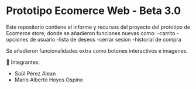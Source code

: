 # Prototipo Ecomerce Web - Beta 3.0

Este repositorio contiene el informe y recursos del proyecto del prototipo de Ecomerce store, donde se añadieron funciones nuevas como:
-carrito
-opciones de usuario
-lista de deseos
-cerrar sesion
-historial de compra

Se añadieron funcionalidades extra como botones interactivos e imagenes.

👥 Integrantes:
- Saúl Pérez Alean
- Mario Alberto Hoyos Ospino

